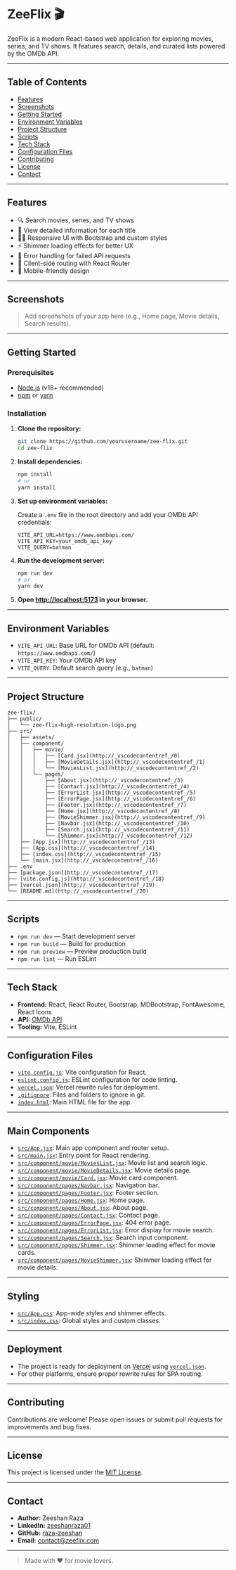 # ZeeFlix 🎬

ZeeFlix is a modern React-based web application for exploring movies, series, and TV shows. It features search, details, and curated lists powered by the OMDb API.

---

## Table of Contents

- [Features](#features)
- [Screenshots](#screenshots)
- [Getting Started](#getting-started)
- [Environment Variables](#environment-variables)
- [Project Structure](#project-structure)
- [Scripts](#scripts)
- [Tech Stack](#tech-stack)
- [Configuration Files](#configuration-files)
- [Contributing](#contributing)
- [License](#license)
- [Contact](#contact)

---

## Features

- 🔍 Search movies, series, and TV shows
- 📄 View detailed information for each title
- 🧑‍💻 Responsive UI with Bootstrap and custom styles
- ⚡ Shimmer loading effects for better UX
- 🚦 Error handling for failed API requests
- 🧭 Client-side routing with React Router
- 📱 Mobile-friendly design

---

## Screenshots

> Add screenshots of your app here (e.g., Home page, Movie details, Search results).

---

## Getting Started

### Prerequisites

- [Node.js](https://nodejs.org/) (v18+ recommended)
- [npm](https://www.npmjs.com/) or [yarn](https://yarnpkg.com/)

### Installation

1. **Clone the repository:**

   ```sh
   git clone https://github.com/yourusername/zee-flix.git
   cd zee-flix
   ```

2. **Install dependencies:**

   ```sh
   npm install
   # or
   yarn install
   ```

3. **Set up environment variables:**

   Create a `.env` file in the root directory and add your OMDb API credentials:

   ```
   VITE_API_URL=https://www.omdbapi.com/
   VITE_API_KEY=your_omdb_api_key
   VITE_QUERY=batman
   ```

4. **Run the development server:**

   ```sh
   npm run dev
   # or
   yarn dev
   ```

5. **Open [http://localhost:5173](http://localhost:5173) in your browser.**

---

## Environment Variables

- `VITE_API_URL`: Base URL for OMDb API (default: `https://www.omdbapi.com/`)
- `VITE_API_KEY`: Your OMDb API key
- `VITE_QUERY`: Default search query (e.g., `batman`)

---

## Project Structure

```
zee-flix/
├── public/
│   └── zee-flix-high-resolution-logo.png
├── src/
│   ├── assets/
│   ├── component/
│   │   ├── movie/
│   │   │   ├── [Card.jsx](http://_vscodecontentref_/0)
│   │   │   ├── [MovieDetails.jsx](http://_vscodecontentref_/1)
│   │   │   └── [MoviesList.jsx](http://_vscodecontentref_/2)
│   │   └── pages/
│   │       ├── [About.jsx](http://_vscodecontentref_/3)
│   │       ├── [Contact.jsx](http://_vscodecontentref_/4)
│   │       ├── [ErrorList.jsx](http://_vscodecontentref_/5)
│   │       ├── [ErrorPage.jsx](http://_vscodecontentref_/6)
│   │       ├── [Footer.jsx](http://_vscodecontentref_/7)
│   │       ├── [Home.jsx](http://_vscodecontentref_/8)
│   │       ├── [MovieShimmer.jsx](http://_vscodecontentref_/9)
│   │       ├── [Navbar.jsx](http://_vscodecontentref_/10)
│   │       ├── [Search.jsx](http://_vscodecontentref_/11)
│   │       └── [Shimmer.jsx](http://_vscodecontentref_/12)
│   ├── [App.jsx](http://_vscodecontentref_/13)
│   ├── [App.css](http://_vscodecontentref_/14)
│   ├── [index.css](http://_vscodecontentref_/15)
│   └── [main.jsx](http://_vscodecontentref_/16)
├── .env
├── [package.json](http://_vscodecontentref_/17)
├── [vite.config.js](http://_vscodecontentref_/18)
├── [vercel.json](http://_vscodecontentref_/19)
└── [README.md](http://_vscodecontentref_/20)
```

---

## Scripts

- `npm run dev` — Start development server
- `npm run build` — Build for production
- `npm run preview` — Preview production build
- `npm run lint` — Run ESLint

---

## Tech Stack

- **Frontend:** React, React Router, Bootstrap, MDBootstrap, FontAwesome, React Icons
- **API:** [OMDb API](https://www.omdbapi.com/)
- **Tooling:** Vite, ESLint

---

## Configuration Files

- [`vite.config.js`](vite.config.js): Vite configuration for React.
- [`eslint.config.js`](eslint.config.js): ESLint configuration for code linting.
- [`vercel.json`](vercel.json): Vercel rewrite rules for deployment.
- [`.gitignore`](.gitignore): Files and folders to ignore in git.
- [`index.html`](index.html): Main HTML file for the app.

---

## Main Components

- [`src/App.jsx`](src/App.jsx): Main app component and router setup.
- [`src/main.jsx`](src/main.jsx): Entry point for React rendering.
- [`src/component/movie/MoviesList.jsx`](src/component/movie/MoviesList.jsx): Movie list and search logic.
- [`src/component/movie/MovieDetails.jsx`](src/component/movie/MovieDetails.jsx): Movie details page.
- [`src/component/movie/Card.jsx`](src/component/movie/Card.jsx): Movie card component.
- [`src/component/pages/Navbar.jsx`](src/component/pages/Navbar.jsx): Navigation bar.
- [`src/component/pages/Footer.jsx`](src/component/pages/Footer.jsx): Footer section.
- [`src/component/pages/Home.jsx`](src/component/pages/Home.jsx): Home page.
- [`src/component/pages/About.jsx`](src/component/pages/About.jsx): About page.
- [`src/component/pages/Contact.jsx`](src/component/pages/Contact.jsx): Contact page.
- [`src/component/pages/ErrorPage.jsx`](src/component/pages/ErrorPage.jsx): 404 error page.
- [`src/component/pages/ErrorList.jsx`](src/component/pages/ErrorList.jsx): Error display for movie search.
- [`src/component/pages/Search.jsx`](src/component/pages/Search.jsx): Search input component.
- [`src/component/pages/Shimmer.jsx`](src/component/pages/Shimmer.jsx): Shimmer loading effect for movie cards.
- [`src/component/pages/MovieShimmer.jsx`](src/component/pages/MovieShimmer.jsx): Shimmer loading effect for movie details.

---

## Styling

- [`src/App.css`](src/App.css): App-wide styles and shimmer effects.
- [`src/index.css`](src/index.css): Global styles and custom classes.

---

## Deployment

- The project is ready for deployment on [Vercel](https://vercel.com/) using [`vercel.json`](vercel.json).
- For other platforms, ensure proper rewrite rules for SPA routing.

---

## Contributing

Contributions are welcome! Please open issues or submit pull requests for improvements and bug fixes.

---

## License

This project is licensed under the [MIT License](LICENSE).

---

## Contact

- **Author:** Zeeshan Raza
- **LinkedIn:** [zeeshanraza01](https://www.linkedin.com/in/zeeshanraza01)
- **GitHub:** [raza-zeeshan](https://github.com/raza-zeeshan)
- **Email:** contact@zeeflix.com

---

> Made with ❤️ for movie lovers.
